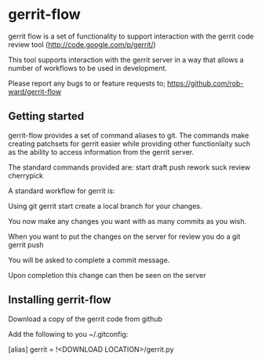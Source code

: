 gerrit-flow
===========

gerrit flow is a set of functionality to support interaction with the gerrit code review tool (http://code.google.com/p/gerrit/) 

This tool supports interaction with the gerrit server in a way that allows a number of workflows to be used in development.

Please report any bugs to or feature requests to;
 			https://github.com/rob-ward/gerrit-flow
 			

Getting started
---------------

gerrit-flow provides a set of command aliases to git. The commands make creating patchsets for gerrit easier while providing other functionlaity such as the ability to access information from the gerrit server.

The standard commands provided are:
		start
		draft
		push
		rework
		suck
		review
		cherrypick
		

A standard workflow for gerrit is:

   Using git gerrit start create a local branch for your changes.
	
   You now make any changes you want with as many commits as you wish.
	
   When you want to put the changes on the server for review you do a git gerrit push
	
   You will be asked to complete a commit message.
	
   Upon completion this change can then be seen on the server
	

Installing gerrit-flow
-------------------

Download a copy of the gerrit code from github

Add the following to you ~/.gitconfig:

[alias]
	gerrit = !\<DOWNLOAD LOCATION\>/gerrit.py
	



	

